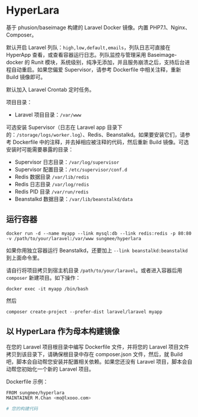# HyperLara

基于 phusion/baseimage 构建的 Laravel Docker 镜像。内置 PHP7.1、Nginx、Composer。

默认开启 Laravel 列队：`high,low,default,emails`，列队日志可直接在 HyperApp 查看，或查看容器运行日志。列队监控与管理采用 Baseimage-docker 的 Runit 模块，系统级别，纯净无添加，并且服务崩溃之后，支持后台进程自动重启。如果您偏爱 Supervisor，请参考 Dockerfile 中相关注释，重新 Build 镜像即可。

默认加入 Laravel Crontab 定时任务。

项目目录：

- Laravel 项目目录：`/var/www`

可选安装 Supervisor（日志在 Laravel app 目录下的：`/storage/logs/worker.log`）、Redis、Beanstalkd。如果要安装它们，请参考 Dockerfile 中的注释，并去掉相应被注释的代码，然后重新 Build 镜像。可选安装时可能需要暴露的目录：

- Supervisor 日志目录：`/var/log/supervisor`
- Supervisor 配置目录：`/etc/supervisor/conf.d`
- Redis 数据目录 `/var/lib/redis`
- Redis 日志目录 `/var/log/redis`
- Redis PID 目录 `/var/run/redis`
- Beanstalkd 数据目录：`/var/lib/beanstalkd/data`

## 运行容器

    docker run -d --name myapp --link mysql:db --link redis:redis -p 80:80 -v /path/to/your/laravel:/var/www sungmee/hyperlara

如果你用独立容器运行 Beanstalkd，还要加上 `--link beanstalkd:beanstalkd` 到上面命令里。

请自行将项目拷贝到宿主机目录 `/path/to/your/laravel`。或者进入容器后用 `composer` 新建项目。如下操作：

    docker exec -it myapp /bin/bash

然后

    composer create-project --prefer-dist laravel/laravel myapp

## 以 HyperLara 作为母本构建镜像

在您的 Laravel 项目根目录中编写 Dockerfile 文件，并将您的 Laravel 项目文件拷贝到该目录下，请确保根目录中存在 composer.json 文件，然后，就 Build 吧，脚本会自动帮您安装并配置相关依赖。如果您还没有 Laravel 项目，脚本会自动帮您初始化一个新的  Laravel 项目。

Dockerfile 示例：

```sh
FROM sungmee/hyperlara
MAINTAINER M.Chan <mo@lxooo.com>

# 您的构建代码
```